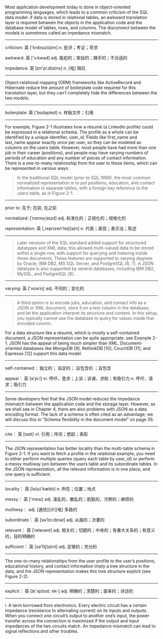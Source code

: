 Most application development today is done in object-oriented programming languages, which leads to a common criticism of the SQL data model: if data is stored in relational tables, an awkward translation layer is required between the objects in the application code and the database model of tables, rows, and columns. The disconnect between the models is sometimes called an impedance mismatch.

----

criticism: 英 ['krɪtɪsɪz(ə)m] n. 批评；考证；苛求

awkward: 英 ['ɔːkwəd] adj. 尴尬的；笨拙的；棘手的；不合适的 

impedance: 英 [ɪm'piːd(ə)ns] n. [电] 阻抗

----

Object-relational mapping (ORM) frameworks like ActiveRecord and Hibernate reduce the amount of boilerplate code required for this translation layer, but they can’t completely hide the differences between the two models.

----

boilerplate: 英 ['bɒɪləpleɪt] n. 样板文件；引用

----

For example, Figure 2-1 illustrates how a résumé (a LinkedIn profile) could be expressed in a relational schema. The profile as a whole can be identified by a unique identifier, user_id. Fields like first_name and last_name appear exactly once per user, so they can be modeled as columns on the users table. However, most people have had more than one job in their career (positions), and people may have varying numbers of periods of education and any number of pieces of contact information. There is a one-to-many relationship from the user to these items, which can be represented in various ways:

> In the traditional SQL model (prior to SQL:1999), the most common normalized representation is to put positions, education, and contact information in separate tables, with a foreign key reference to the users table, as in Figure 2-1.

----

prior to: 先于; 在前; 在之前

normalized: [ˈnɔrməˌlaɪzd] adj. 标准化的；正规化的；规格化的

representation: 英 [,reprɪzen'teɪʃ(ə)n] n. 代表；表现；表示法；陈述

----

> Later versions of the SQL standard added support for structured datatypes and XML data; this allowed multi-valued data to be stored within a single row, with support for querying and indexing inside those documents. These features are supported to varying degrees by Oracle, IBM DB2, MS SQL Server, and PostgreSQL [6, 7]. A JSON datatype is also supported by several databases, including IBM DB2, MySQL, and PostgreSQL [8].

----

varying: 英 ['vɛəriŋ] adj. 不同的；变化的

----

> A third option is to encode jobs, education, and contact info as a JSON or XML document, store it on a text column in the database, and let the application interpret its structure and content. In this setup, you typically cannot use the database to query for values inside that encoded column.



For a data structure like a résumé, which is mostly a self-contained document, a JSON representation can be quite appropriate: see Example 2-1. JSON has the appeal of being much simpler than XML. Document-oriented databases like MongoDB [9], RethinkDB [10], CouchDB [11], and Espresso [12] support this data model.

----

self-contained： 独立的； 自足的； 自包含的 ；自包含

appeal： 英 [ə'piːl] vi. 呼吁，恳求；上诉；诉诸，求助；有吸引力 n. 呼吁，请求；吸引力

----


Some developers feel that the JSON model reduces the impedance mismatch between the application code and the storage layer. However, as we shall see in Chapter 4, there are also problems with JSON as a data encoding format. The lack of a schema is often cited as an advantage; we will discuss this in “Schema flexibility in the document model” on page 39.

----

cite： 英 [saɪt] vt. 引用；传讯；想起；表彰

----

The JSON representation has better locality than the multi-table schema in Figure 2-1. If you want to fetch a profile in the relational example, you need to either perform multiple queries (query each table by user_id) or perform a messy multiway join between the users table and its subordinate tables. In the JSON representation, all the relevant information is in one place, and one query is sufficient.

----

locality： 英 [lə(ʊ)'kælɪtɪ] n. 所在；位置；地点

messy： 英 ['mesɪ] adj. 凌乱的，散乱的；肮脏的，污秽的；麻烦的

multiway： adj. [通信][计][电] 多路的

subordinate： 英 [sə'bɔːdɪnət] adj. 从属的；次要的

relevant： 英 [ˈreləvənt] adj. 相关的；切题的；中肯的；有重大关系的；有意义的，目的明确的

sufficient： 英 [sə'fɪʃ(ə)nt] adj. 足够的；充分的

----

The one-to-many relationships from the user profile to the user’s positions, educational history, and contact information imply a tree structure in the data, and the JSON representation makes this tree structure explicit (see Figure 2-2).


----

explicit： 英 [ɪk'splɪsɪt; ek-] adj. 明确的；清楚的；直率的；详述的

----

i. A term borrowed from electronics. Every electric circuit has a certain impedance (resistance to alternating current) on its inputs and outputs. When you connect one circuit’s output to another one’s input, the power transfer across the connection is maximized if the output and input impedances of the two circuits match. An impedance mismatch can lead to signal reflections and other troubles.
